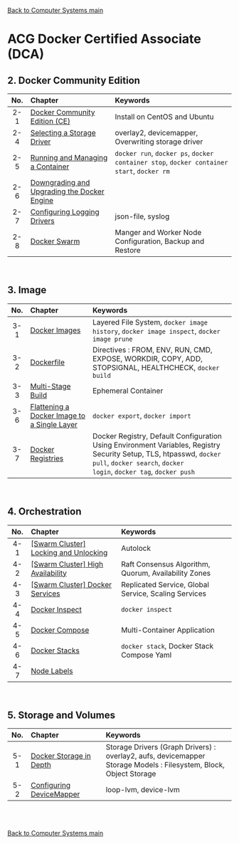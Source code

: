 [Back to Computer Systems main](../../../README.md)

# ACG Docker Certified Associate (DCA)

## 2. Docker Community Edition
|No.|Chapter|Keywords|
|:-:|:------|:-------|
|2-1|[Docker Community Edition (CE)](./02_01/note.md)|Install on CentOS and Ubuntu|
|2-4|[Selecting a Storage Driver](./02_04/note.md)|overlay2, devicemapper, Overwriting storage driver|
|2-5|[Running and Managing a Container](./02_05/note.md)|```docker run```, ```docker ps```, ```docker container stop```, ```docker container start```, ```docker rm```|
|2-6|[Downgrading and Upgrading the Docker Engine](./02_06/note.md)||
|2-7|[Configuring Logging Drivers](./02_07/note.md)|json-file, syslog|
|2-8|[Docker Swarm](./02_08/note.md)|Manger and Worker Node Configuration, Backup and Restore|

<br>

## 3. Image
|No.|Chapter|Keywords|
|:-:|:------|:-------|
|3-1|[Docker Images](./03_01/note.md)|Layered File System, ```docker image history```, ```docker image inspect```, ```docker image prune```|
|3-2|[Dockerfile](./03_02/note.md)|Directives : FROM, ENV, RUN, CMD, EXPOSE, WORKDIR, COPY, ADD, STOPSIGNAL, HEALTHCHECK, ```docker build```|
|3-3|[Multi-Stage Build](./03_03/note.md)|Ephemeral Container|
|3-6|[Flattening a Docker Image to a Single Layer](./03_06/note.md)|```docker export```, ```docker import```|
|3-7|[Docker Registries](./03_07/note.md)|Docker Registry, Default Configuration Using Environment Variables, Registry Security Setup, TLS, htpasswd, <code>docker pull</code>, <code>docker search</code>, <code>docker login</code>, <code>docker tag</code>, <code>docker push</code>|

<br>

## 4. Orchestration
|No.|Chapter|Keywords|
|:-:|:------|:-------|
|4-1|[[Swarm Cluster] Locking and Unlocking](./04_01/note.md)|Autolock|
|4-2|[[Swarm Cluster] High Availability](./04_02/note.md)|Raft Consensus Algorithm, Quorum, Availability Zones|
|4-3|[[Swarm Cluster] Docker Services](./04_03/note.md)|Replicated Service, Global Service, Scaling Services|
|4-4|[Docker Inspect](./04_04/note.md)|```docker inspect```|
|4-5|[Docker Compose](./04_05/note.md)|Multi-Container Application|
|4-6|[Docker Stacks](./04_06/note.md)|```docker stack```, Docker Stack Compose Yaml|
|4-7|[Node Labels](./04_07/note.md)||

<br>

## 5. Storage and Volumes
|No.|Chapter|Keywords|
|:-:|:------|:-------|
|5-1|[Docker Storage in Depth](./05_01/note.md)|Storage Drivers (Graph Drivers) : overlay2, aufs, devicemapper <br> Storage Models : Filesystem, Block, Object Storage|
|5-2|[Configuring DeviceMapper](./05_02/note.md)|loop-lvm, device-lvm|




<br><br>


[Back to Computer Systems main](../../../README.md)